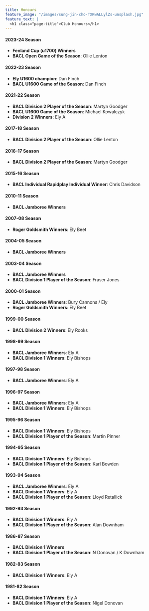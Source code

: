 ```yaml
---
title: Honours
feature_image: "/images/sung-jin-cho-TXKwALLylZs-unsplash.jpg"
feature_text: |
  <h1 class="page-title">Club Honours</h1>
---
```


<style>
:root {
    --background-image: url("/images/sung-jin-cho-TXKwALLylZs-unsplash.jpg")
}

.article h1 {
    display: none;
}
</style>

#### 2023-24 Season

* **Fenland Cup (u1700) Winners**
* **BACL Open Game of the Season**: Ollie Lenton

#### 2022-23 Season

* **Ely U1600 champion**: Dan Finch
* **BACL U1600 Game of the Season**: Dan Finch

#### 2021-22 Season

* **BACL Division 2 Player of the Season**: Martyn Goodger
* **BACL U1600 Game of the Season**: Michael Kowalczyk
* **Division 2 Winners**: Ely A

#### 2017-18 Season

* **BACL Division 2 Player of the Season**: Ollie Lenton

#### 2016-17 Season

* **BACL Division 2 Player of the Season**: Martyn Goodger

#### 2015-16 Season

* **BACL Individual Rapidplay Individual Winner**: Chris Davidson

#### 2010-11 Season

* **BACL Jamboree Winners**

#### 2007-08 Season

* **Roger Goldsmith Winners**: Ely Beet

#### 2004-05 Season

* **BACL Jamboree Winners**

#### 2003-04 Season

* **BACL Jamboree Winners**
* **BACL Division 1 Player of the Season**: Fraser Jones

#### 2000-01 Season

* **BACL Jamboree Winners**: Bury Cannons / Ely
* **Roger Goldsmith Winners**: Ely Beet

#### 1999-00 Season

* **BACL Division 2 Winners**: Ely Rooks

#### 1998-99 Season

* **BACL Jamboree Winners**: Ely A
* **BACL Division 1 Winners**: Ely Bishops

#### 1997-98 Season

* **BACL Jamboree Winners**: Ely A

#### 1996-97 Season

* **BACL Jamboree Winners**: Ely A
* **BACL Division 1 Winners**: Ely Bishops

#### 1995-96 Season

* **BACL Division 1 Winners**: Ely Bishops
* **BACL Division 1 Player of the Season**: Martin Pinner

#### 1994-95 Season

* **BACL Division 1 Winners**: Ely Bishops
* **BACL Division 1 Player of the Season**: Karl Bowden

#### 1993-94 Season

* **BACL Jamboree Winners**: Ely A
* **BACL Division 1 Winners**: Ely A
* **BACL Division 1 Player of the Season**: Lloyd Retallick

#### 1992-93 Season

* **BACL Division 1 Winners**: Ely A
* **BACL Division 1 Player of the Season**: Alan Downham

#### 1986-87 Season

* **BACL Division 1 Winners**
* **BACL Division 1 Player of the Season**: N Donovan / K Downham

#### 1982-83 Season

* **BACL Division 1 Winners**: Ely A

#### 1981-82 Season

* **BACL Division 1 Winners**: Ely A
* **BACL Division 1 Player of the Season**: Nigel Donovan
